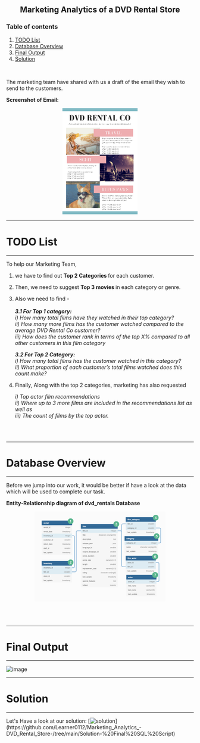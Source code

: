 <h2 align="center"> Marketing Analytics of a DVD Rental Store </h2>


### Table of contents

1) [TODO List](#todo-list)
2) [Database Overview](#database-overview)
3) [Final Output](#final-output)
4) [Solution](#solution)

</br>



The marketing team have shared with us a draft of the email they wish to send to the customers.

<b> Screenshot of Email:</b>
<p align="center">
<img src="https://github.com/Learner0112/Marketing_Analytics_-DVD_Rental_Store-/blob/main/image/email_sample.png" width=40% height=20%>
  </br> </p>

---

# TODO List

---

To help our Marketing Team, 
  1) we have to find out <b> Top 2 Categories </b> for each customer.
  2) Then, we need to suggest <b> Top 3 movies </b> in each category or genre.
  3) Also we need to find - <br>   
      <i><b> 3.1 For Top 1 category:</b><br>
       i)   How many total films have they watched in their top category?<br>
       ii)  How many more films has the customer watched compared to the average DVD Rental Co customer?<br>
       iii) How does the customer rank in terms of the top X% compared to all other customers in this film category  <br>
  
       <b> 3.2 For Top 2 Category:</b><br>
        i)   How many total films has the customer watched in this category?<br>
        ii)  What proportion of each customer’s total films watched does this count make?<br></i>
  
  4) Finally, Along with the top 2 categories, marketing has also requested <br>

      <i>i)   Top actor film recommendations <br>
      ii)  Where up to 3 more films are included in the recommendations list as well as<br> 
      iii) The count of films by the top actor.</i>

<br>
<br>

---

# Database Overview

---

Before we jump into our work, it would be better if have a look at the data which will be used to complete our task.

<b> Entity-Relationship diagram of dvd_rentals Database</b>
<p align="center">
<img src="https://github.com/Learner0112/Marketing_Analytics_-DVD_Rental_Store-/blob/main/image/dvd_database_ERD.png" width=70% height=70%> </p>
<br>
<br>

---

# Final Output

---

![image](https://user-images.githubusercontent.com/49762426/127767808-8072c5a4-53bc-4b22-86e1-98b43cbf3c6b.png)


---

# Solution

---

Let's Have a look at our solution: [![solution](https://img.shields.io/badge/Final_SQL_Script-green?)](https://github.com/Learner0112/Marketing_Analytics_-DVD_Rental_Store-/tree/main/Solution-%20Final%20SQL%20Script)

